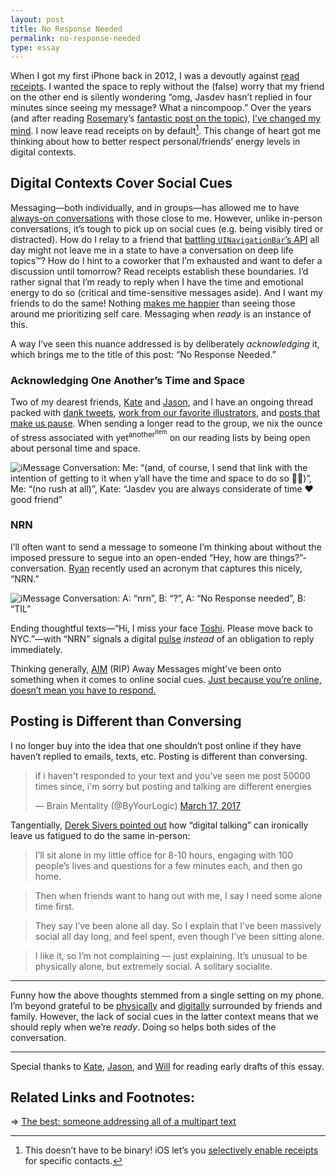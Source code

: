 ```yaml
---
layout: post
title: No Response Needed
permalink: no-response-needed
type: essay
---
```


When I got my first iPhone back in 2012, I was a devoutly against [read receipts](https://twitter.com/_Cooper/status/677163779373797376). I wanted the space to reply without the (false) worry that my friend on the other end is silently wondering “omg, Jasdev hasn’t replied in four minutes since seeing my message‽ What a nincompoop.” Over the years (and after reading [Rosemary](https://twitter.com/rosadona)’s [fantastic post on the topic](http://hellogiggles.com/love-sex/friends/read-receipts-help-set-boundaries-relationships/)), [I’ve changed my mind](https://twitter.com/jasdev/status/716810286980808704). I now leave read receipts on by default[^1]. This change of heart got me thinking about how to better respect personal/friends’ energy levels in digital contexts.

## Digital Contexts Cover Social Cues

Messaging—both individually, and in groups—has allowed me to have [always-on conversations](/always-on-conversations) with those close to me. However, unlike in-person conversations, it’s tough to pick up on social cues (e.g. being visibly tired or distracted). How do I relay to  a friend that [battling `UINavigationBar`’s API](https://twitter.com/jasdev/status/893578963121041409) all day might not leave me in a state to have a conversation on deep life topics™? How do I hint to a coworker that I’m exhausted and want to defer a discussion until tomorrow? Read receipts establish these boundaries. I’d rather signal that I’m ready to reply when I have the time and emotional energy to do so (critical and time-sensitive messages aside). And I want my friends to do the same! Nothing [makes me happier](https://twitter.com/jasdev/status/883521405803016192) than seeing those around me prioritizing self care. Messaging when _ready_ is an instance of this.

A way I’ve seen this nuance addressed is by deliberately *acknowledging* it, which brings me to the title of this post: “No Response Needed.”

### Acknowledging One Another’s Time and Space

Two of my dearest friends, [Kate](https://twitter.com/katelikestoread) and [Jason](https://twitter.com/jasonbrennan/), and I have an ongoing thread packed with [dank tweets](https://twitter.com/exploreasyraf/status/884778801263136769), [work from our favorite illustrators](https://www.instagram.com/p/BVMIFVvBzhe/), and [posts that make us pause](https://twitter.com/jasdev/status/906596468873728000). When sending a longer read to the group, we nix the ounce of stress associated with yet<sup>another<sup>item</sup></sup> on our reading lists by being open about personal time and space.

![iMessage Conversation: Me: “(and, of course, I send that link with the intention of getting to it when y’all have the time and space to do so 🙌🏽)”, Me: “(no rush at all)”, Kate: “Jasdev you are always considerate of time ❤️ good friend”](/public/images/time_and_space_to_reply.png)

### NRN

I’ll often want to send a message to someone I’m thinking about without the imposed pressure to segue into an open-ended “Hey, how are things?”-conversation. [Ryan](https://twitter.com/ryandawidjan) recently used an acronym that captures this nicely, “NRN.”

![iMessage Conversation: A: “nrn”, B: “?”, A: “No Response needed”, B: “TIL”](/public/images/nrn.png)

Ending thoughtful texts—“Hi, I miss your face [Toshi](https://www.instagram.com/toshinoguchi). Please move back to NYC.”—with “NRN” signals a digital [pulse](https://twitter.com/jasdev/status/849637857169952768) _instead_ of an obligation to reply immediately.

Thinking generally, [AIM](https://en.wikipedia.org/wiki/AOL_Instant_Messenger) (RIP) Away Messages might’ve been onto something when it comes to online social cues. [Just because you’re online, doesn’t mean you have to respond.](https://twitter.com/nbashaw/status/816779171472912384)

## Posting is Different than Conversing

I no longer buy into the idea that one shouldn’t post online if they have haven’t replied to emails, texts, etc. Posting is different than conversing.

<blockquote class="twitter-tweet" data-lang="en"><p lang="en" dir="ltr">if i haven&#39;t responded to your text and you&#39;ve seen me post 50000 times since, i&#39;m sorry but posting and talking are different energies</p>&mdash; Brain Mentality (@ByYourLogic) <a href="https://twitter.com/ByYourLogic/status/842611643909652481">March 17, 2017</a></blockquote> <script async src="//platform.twitter.com/widgets.js" charset="utf-8"></script>

Tangentially, [Derek Sivers pointed out](https://sivers.org/soso) how “digital talking” can ironically leave us fatigued to do the same in-person:

> I’ll sit alone in my little office for 8-10 hours, engaging with 100 people’s lives and questions for a few minutes each, and then go home.

> Then when friends want to hang out with me, I say I need some alone time first.

> They say I’ve been alone all day. So I explain that I’ve been massively social all day long, and feel spent, even though I’ve been sitting alone.

> I like it, so I’m not complaining — just explaining. It’s unusual to be physically alone, but extremely social. A solitary socialite.

---

Funny how the above thoughts stemmed from a single setting on my phone. I’m beyond grateful to be [physically](/thoughts/2017-4-16) and [digitally](https://twitter.com/jasdev/status/891336723984244739) surrounded by friends and family. However, the lack of social cues in the latter context means that we should reply when we’re _ready_. Doing so helps both sides of the conversation.

---

Special thanks to [Kate](https://twitter.com/katelikestoread), [Jason](https://twitter.com/jasonbrennan), and [Will](https://twitter.com/ws) for reading early drafts of this essay.

## Related Links and Footnotes:

⇒ [The best: someone addressing all of a multipart text](https://twitter.com/emilywithcurls/status/902162621033574401)

[^1]: This doesn’t have to be binary! iOS let’s you [selectively enable receipts](https://twitter.com/jasdev/status/787856251199905792) for specific contacts.
